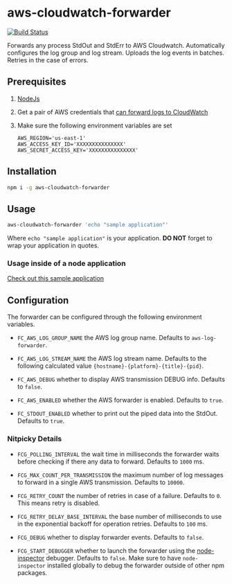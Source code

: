 # aws-cloudwatch-forwarder  

[![Build Status](https://travis-ci.org/camilin87/aws-cloudwatch-forwarder.svg?branch=master)](https://travis-ci.org/camilin87/aws-cloudwatch-forwarder)  

Forwards any process StdOut and StdErr to AWS Cloudwatch. Automatically configures the log group and log stream. Uploads the log events in batches. Retries in the case of errors.  

## Prerequisites  
1. [NodeJs](https://nodejs.org/en/download/package-manager/)  

2. Get a pair of AWS credentials that [can forward logs to CloudWatch](https://www.tddapps.com/2016/07/01/configure-AWS-cloudwatch-for-log-forwarders/)  

3. Make sure the following environment variables are set  
    ```
    AWS_REGION='us-east-1'
    AWS_ACCESS_KEY_ID='XXXXXXXXXXXXXXX'
    AWS_SECRET_ACCESS_KEY='XXXXXXXXXXXXXXX'
    ```

## Installation  

```sh
npm i -g aws-cloudwatch-forwarder
```

## Usage  

```sh
aws-cloudwatch-forwarder 'echo "sample application"'
```

Where `echo "sample application"` is your application. **DO NOT** forget to wrap your application in quotes.  

### Usage inside of a node application  

[Check out this sample application](https://github.com/camilin87/test-node-cloudwatch)  

## Configuration  

The forwarder can be configured through the following environment variables.  

- `FC_AWS_LOG_GROUP_NAME` the AWS log group name. Defaults to `aws-log-forwarder`.  

- `FC_AWS_LOG_STREAM_NAME` the AWS log stream name. Defaults to the following calculated value `{hostname}-{platform}-{title}-{pid}`.  

- `FC_AWS_DEBUG` whether to display AWS transmission DEBUG info. Defaults to `false`.  

- `FC_AWS_ENABLED` whether the AWS forwarder is enabled. Defaults to `true`.  

- `FC_STDOUT_ENABLED` whether to print out the piped data into the StdOut. Defaults to `true`.  


### Nitpicky Details  

- `FCG_POLLING_INTERVAL` the wait time in milliseconds the forwarder waits before checking if there any data to forward. Defaults to `1000` ms.  

- `FCG_MAX_COUNT_PER_TRANSMISSION` the maximum number of log messages to forward in a single AWS transmission. Defaults to `10000`.  

- `FCG_RETRY_COUNT` the number of retries in case of a failure. Defaults to `0`. This means retry is disabled.  

- `FCG_RETRY_DELAY_BASE_INTERVAL` the base number of milliseconds to use in the exponential backoff for operation retries. Defaults to `100` ms.  

- `FCG_DEBUG` whether to display forwarder events. Defaults to `false`.  

- `FCG_START_DEBUGGER` whether to launch the forwarder using the [node-inspector](https://github.com/node-inspector/node-inspector) debugger. Defaults to `false`. Make sure to have `node-inspector` installed globally to debug the forwarder outside of other npm packages.  
